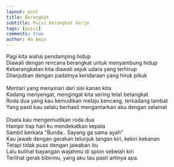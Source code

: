 ```yaml
---
layout: post
title: Berangkat
subtitle: Puisi berangkat kerja
tags: [puisi]
comments: true
author: Wa Amin
---
```



Pagi kita wahai pendamping hidup<br>
Diawali dengan rencana berangkat untuk menyambung hidup<br>
Keberangkatan kita diawali sejuk udara yang terhirup<br>
Dilanjutkan dengan padatnya kendaraan yang hiruk pikuk<br>
<br>
Mentari yang menyinari dari sisi kanan kita<br>
Kadang menyengat, mengingat kita sering telat betangkat<br>
Roda dua yang kau kemudikan melaju kencang, terkadang lambat<br>
Yang pasti kau selalu berhasil mengantarkan aku dengan selamat<br>
<br>
Disela kau mengemudikan roda dua<br>
Hampir tiap hari ku mendekatkan kepala<br>
Sambil berkata "Bunda.. Sayang ga sama ayah"<br>
Kau jawab dengan gerakan telunjuk tangan kiri, kekiri kekanan<br>
Tetapi tidak puas dengan jawaban itu<br>
Lalu kulihat bayangan wajahmu di spion sebelah kiri<br>
Terlihat gerak bibirmu, yang aku tau pasti artinya apa.<br>
